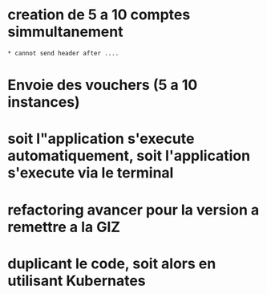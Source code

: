 # creation de 5 a 10 comptes simmultanement
	* cannot send header after ....
# Envoie des vouchers (5 a 10 instances)
# soit l"application s'execute automatiquement, soit l'application s'execute via le terminal 
# refactoring avancer pour la version a remettre a la GIZ
# duplicant le code, soit alors en utilisant Kubernates
